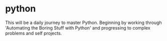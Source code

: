 # python
This will be a daily journey to master Python. Beginning by working through 'Automating the Boring Stuff with Python' and progressing to complex problems and self projects.

